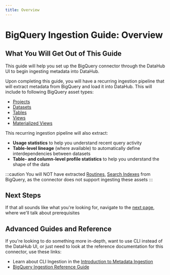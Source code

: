 ```yaml
---
title: Overview
---
```


# BigQuery Ingestion Guide: Overview

## What You Will Get Out of This Guide

This guide will help you set up the BigQuery connector through the DataHub UI to begin ingesting metadata into DataHub.

Upon completing this guide, you will have a recurring ingestion pipeline that will extract metadata from BigQuery and load it into DataHub. This will include to following BigQuery asset types:

- [Projects](https://cloud.google.com/bigquery/docs/resource-hierarchy#projects)
- [Datasets](https://cloud.google.com/bigquery/docs/datasets-intro)
- [Tables](https://cloud.google.com/bigquery/docs/tables-intro)
- [Views](https://cloud.google.com/bigquery/docs/views-intro)
- [Materialized Views](https://cloud.google.com/bigquery/docs/materialized-views-intro)

This recurring ingestion pipeline will also extract:

- **Usage statistics** to help you understand recent query activity
- **Table-level lineage** (where available) to automatically define interdependencies between datasets
- **Table- and column-level profile statistics** to help you understand the shape of the data

:::caution
You will NOT have extracted [Routines](https://cloud.google.com/bigquery/docs/routines), [Search Indexes](https://cloud.google.com/bigquery/docs/search-intro) from BigQuery, as the connector does not support ingesting these assets
:::

## Next Steps

If that all sounds like what you're looking for, navigate to the [next page](setup.md), where we'll talk about prerequisites

## Advanced Guides and Reference

If you're looking to do something more in-depth, want to use CLI instead of the DataHub UI, or just need to look at the reference documentation for this connector, use these links:

- Learn about CLI Ingestion in the [Introduction to Metadata Ingestion](../../../metadata-ingestion/README.md)
- [BigQuery Ingestion Reference Guide](https://docs.datahub.com/docs/generated/ingestion/sources/bigquery/#module-bigquery)
